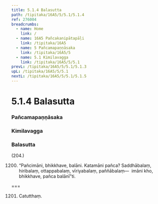 ```yaml
---
title: 5.1.4 Balasutta
path: /tipitaka/16A5/5/5.1/5.1.4
ref: 276004
breadcrumbs:
  - name: Home
    link: /
  - name: 16A5 Pañcakanipātapāḷi
    link: /tipitaka/16A5
  - name: 5 Pañcamapaṇṇāsaka
    link: /tipitaka/16A5/5
  - name: 5.1 Kimilavagga
    link: /tipitaka/16A5/5/5.1
prevL: /tipitaka/16A5/5/5.1/5.1.3
upL: /tipitaka/16A5/5/5.1
nextL: /tipitaka/16A5/5/5.1/5.1.5
---
```


# 5.1.4 Balasutta

### Pañcamapaṇṇāsaka

### Kimilavagga

### Balasutta

(204.)

1200. “Pañcimāni, bhikkhave, balāni. Katamāni pañca? Saddhābalaṃ, hiribalaṃ, ottappabalaṃ, vīriyabalaṃ, paññābalaṃ—  imāni kho, bhikkhave, pañca balānī”ti.

===

1201. Catutthaṃ.




